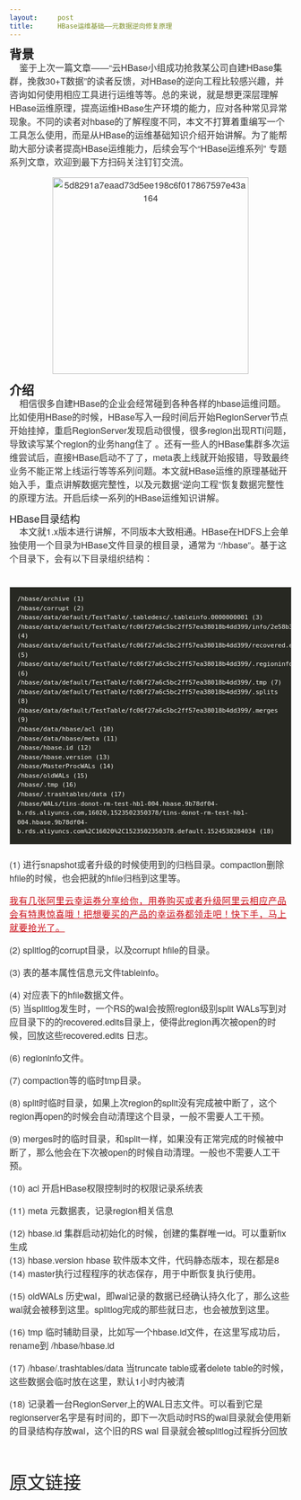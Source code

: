 ```yaml
---
layout:     post
title:      HBase运维基础——元数据逆向修复原理
---
```

<div id="article_content" class="article_content clearfix csdn-tracking-statistics" data-pid="blog" data-mod="popu_307" data-dsm="post">
								            <link rel="stylesheet" href="https://csdnimg.cn/release/phoenix/template/css/ck_htmledit_views-f76675cdea.css">
						<div class="htmledit_views" id="content_views">
                
<h1 id="1" style='margin:0px; font-size:22px; font-family:PingFangSC,"helvetica neue","hiragino sans gb",arial,"microsoft yahei ui","microsoft yahei",simsun,sans-serif; line-height:1.1; padding:0px'>
背景</h1>
<p style='margin-top:0px; margin-bottom:16px; padding-top:0px; padding-bottom:0px; color:rgb(51,51,51); font-family:PingFangSC,"helvetica neue","hiragino sans gb",arial,"microsoft yahei ui","microsoft yahei",simsun,sans-serif; font-size:16px'>
    鉴于上次一篇文章——“云HBase小组成功抢救某公司自建HBase集群，挽救30+T数据”的读者反馈，对HBase的逆向工程比较感兴趣，并咨询如何使用相应工具进行运维等等。总的来说，就是想更深层理解HBase运维原理，提高运维HBase生产环境的能力，应对各种常见异常现象。不同的读者对hbase的了解程度不同，本文不打算着重编写一个工具怎么使用，而是从HBase的运维基础知识介绍开始讲解。为了能帮助大部分读者提高HBase运维能力，后续会写个“HBase运维系列” 专题系列文章，欢迎到最下方扫码关注钉钉交流。</p>
<p style='margin-top:0px; margin-bottom:16px; padding-top:0px; padding-bottom:0px; color:rgb(51,51,51); font-family:PingFangSC,"helvetica neue","hiragino sans gb",arial,"microsoft yahei ui","microsoft yahei",simsun,sans-serif; font-size:16px; text-align:center'>
<img src="https://yqfile.alicdn.com/5d8291a7eaad73d5ee198c6f017867597e43a164.jpeg" width="350" height="216" alt="5d8291a7eaad73d5ee198c6f017867597e43a164" style="border:0px; vertical-align:middle; max-width:100%; height:auto"><br style="">
</p>
<h1 id="2" style='margin:0px; font-size:22px; font-family:PingFangSC,"helvetica neue","hiragino sans gb",arial,"microsoft yahei ui","microsoft yahei",simsun,sans-serif; line-height:1.1; padding:0px'>
介绍</h1>
<p style='margin-top:0px; margin-bottom:16px; padding-top:0px; padding-bottom:0px; color:rgb(51,51,51); font-family:PingFangSC,"helvetica neue","hiragino sans gb",arial,"microsoft yahei ui","microsoft yahei",simsun,sans-serif; font-size:16px'>
    相信很多自建HBase的企业会经常碰到各种各样的hbase运维问题。比如使用HBase的时候，HBase写入一段时间后开始RegionServer节点开始挂掉，重启RegionServer发现启动很慢，很多region出现RTI问题，导致读写某个region的业务hang住了 。还有一些人的HBase集群多次运维尝试后，直接HBase启动不了了，meta表上线就开始报错，导致最终业务不能正常上线运行等等系列问题。本文就HBase运维的原理基础开始入手，重点讲解数据完整性，以及元数据“逆向工程”恢复数据完整性的原理方法。开启后续一系列的HBase运维知识讲解。</p>
<h2 id="3" style='font-family:PingFangSC,"helvetica neue","hiragino sans gb",arial,"microsoft yahei ui","microsoft yahei",simsun,sans-serif; font-weight:500; line-height:1.1; margin:0px; font-size:18px; padding:0px'>
HBase目录结构</h2>
<p style='margin-top:0px; margin-bottom:16px; padding-top:0px; padding-bottom:0px; color:rgb(51,51,51); font-family:PingFangSC,"helvetica neue","hiragino sans gb",arial,"microsoft yahei ui","microsoft yahei",simsun,sans-serif; font-size:16px'>
    本文就1.x版本进行讲解，不同版本大致相通。HBase在HDFS上会单独使用一个目录为HBase文件目录的根目录，通常为 “/hbase”。基于这个目录下，会有以下目录组织结构：</p>
<br style='color:rgb(51,51,51); font-family:PingFangSC,"helvetica neue","hiragino sans gb",arial,"microsoft yahei ui","microsoft yahei",simsun,sans-serif; font-size:16px'>
<pre class=" language-none" style='overflow:auto; font-family:Consolas,Monaco,"Andale Mono","Ubuntu Mono",monospace; font-size:13px; padding:1em; margin-top:0.5em; margin-bottom:0.5em; line-height:1.5; color:rgb(248,248,242); word-break:normal; word-wrap:normal; background:rgb(39,40,34); border:1px solid rgb(204,204,204); direction:ltr'><code class=" language-none" style='font-family:Consolas,Monaco,"Andale Mono","Ubuntu Mono",monospace; font-size:undefined; background-color:transparent; padding:0px; margin:0px; direction:ltr; word-spacing:normal; word-break:normal; word-wrap:normal; line-height:1.5'>/hbase/archive (1)
/hbase/corrupt (2) 
/hbase/data/default/TestTable/.tabledesc/.tableinfo.0000000001 (3)
/hbase/data/default/TestTable/fc06f27a6c5bc2ff57ea38018b4dd399/info/2e58b3e274ba4d889408b05e526d4b7b (4)
/hbase/data/default/TestTable/fc06f27a6c5bc2ff57ea38018b4dd399/recovered.edits/340.seqid (5)
/hbase/data/default/TestTable/fc06f27a6c5bc2ff57ea38018b4dd399/.regioninfo (6)
/hbase/data/default/TestTable/fc06f27a6c5bc2ff57ea38018b4dd399/.tmp (7)
/hbase/data/default/TestTable/fc06f27a6c5bc2ff57ea38018b4dd399/.splits (8)
/hbase/data/default/TestTable/fc06f27a6c5bc2ff57ea38018b4dd399/.merges (9)
/hbase/data/hbase/acl (10)
/hbase/data/hbase/meta (11)
/hbase/hbase.id (12)
/hbase/hbase.version (13)
/hbase/MasterProcWALs (14)
/hbase/oldWALs (15)
/hbase/.tmp (16)
/hbase/.trashtables/data (17)
/hbase/WALs/tins-donot-rm-test-hb1-004.hbase.9b78df04-b.rds.aliyuncs.com,16020,1523502350378/tins-donot-rm-test-hb1-004.hbase.9b78df04-b.rds.aliyuncs.com%2C16020%2C1523502350378.default.1524538284034 (18)</code></pre>
<br style='color:rgb(51,51,51); font-family:PingFangSC,"helvetica neue","hiragino sans gb",arial,"microsoft yahei ui","microsoft yahei",simsun,sans-serif; font-size:16px'>
<p style='margin-top:0px; margin-bottom:16px; padding-top:0px; padding-bottom:0px; color:rgb(51,51,51); font-family:PingFangSC,"helvetica neue","hiragino sans gb",arial,"microsoft yahei ui","microsoft yahei",simsun,sans-serif; font-size:16px'>
(1) 进行snapshot或者升级的时候使用到的归档目录。compaction删除hfile的时候，也会把就的hfile归档到这里等。</p>
<p style='margin-top:0px; margin-bottom:16px; padding-top:0px; padding-bottom:0px; color:rgb(51,51,51); font-family:PingFangSC,"helvetica neue","hiragino sans gb",arial,"microsoft yahei ui","microsoft yahei",simsun,sans-serif; font-size:16px'>
<a target="_blank" href="https://promotion.aliyun.com/ntms/act/ambassador/sharetouser.html?userCode=lyscx44d&amp;amp;utm_source=lyscx44d" rel="nofollow" style='outline:0px; color:rgb(202,12,22); word-break:break-all; font-size:16px; background:transparent; margin:0px; padding:0px; font-family:PingFangSC,"helvetica neue","hiragino sans gb",arial,"microsoft yahei ui","microsoft yahei",simsun,sans-serif; text-align:center; white-space:pre-wrap; letter-spacing:0.5px'>我有几张阿里云幸运券分享给你，用券购买或者升级阿里云相应产品会有特惠惊喜哦！把想要买的产品的幸运券都领走吧！快下手，马上就要抢光了。</a><br>
</p>
<p style='margin-top:0px; margin-bottom:16px; padding-top:0px; padding-bottom:0px; color:rgb(51,51,51); font-family:PingFangSC,"helvetica neue","hiragino sans gb",arial,"microsoft yahei ui","microsoft yahei",simsun,sans-serif; font-size:16px'>
(2) splitlog的corrupt目录，以及corrupt hfile的目录。</p>
<p style='margin-top:0px; margin-bottom:16px; padding-top:0px; padding-bottom:0px; color:rgb(51,51,51); font-family:PingFangSC,"helvetica neue","hiragino sans gb",arial,"microsoft yahei ui","microsoft yahei",simsun,sans-serif; font-size:16px'>
(3) 表的基本属性信息元文件tableinfo。</p>
<p style='margin-top:0px; margin-bottom:16px; padding-top:0px; padding-bottom:0px; color:rgb(51,51,51); font-family:PingFangSC,"helvetica neue","hiragino sans gb",arial,"microsoft yahei ui","microsoft yahei",simsun,sans-serif; font-size:16px'>
(4) 对应表下的hfile数据文件。<br style="">
(5) 当splitlog发生时，一个RS的wal会按照region级别split WALs写到对应目录下的的recovered.edits目录上，使得此region再次被open的时候，回放这些recovered.edits 日志。</p>
<p style='margin-top:0px; margin-bottom:16px; padding-top:0px; padding-bottom:0px; color:rgb(51,51,51); font-family:PingFangSC,"helvetica neue","hiragino sans gb",arial,"microsoft yahei ui","microsoft yahei",simsun,sans-serif; font-size:16px'>
(6) regioninfo文件。</p>
<p style='margin-top:0px; margin-bottom:16px; padding-top:0px; padding-bottom:0px; color:rgb(51,51,51); font-family:PingFangSC,"helvetica neue","hiragino sans gb",arial,"microsoft yahei ui","microsoft yahei",simsun,sans-serif; font-size:16px'>
(7) compaction等的临时tmp目录。</p>
<p style='margin-top:0px; margin-bottom:16px; padding-top:0px; padding-bottom:0px; color:rgb(51,51,51); font-family:PingFangSC,"helvetica neue","hiragino sans gb",arial,"microsoft yahei ui","microsoft yahei",simsun,sans-serif; font-size:16px'>
(8) split时临时目录，如果上次region的split没有完成被中断了，这个region再open的时候会自动清理这个目录，一般不需要人工干预。</p>
<p style='margin-top:0px; margin-bottom:16px; padding-top:0px; padding-bottom:0px; color:rgb(51,51,51); font-family:PingFangSC,"helvetica neue","hiragino sans gb",arial,"microsoft yahei ui","microsoft yahei",simsun,sans-serif; font-size:16px'>
(9) merges时的临时目录，和split一样，如果没有正常完成的时候被中断了，那么他会在下次被open的时候自动清理。一般也不需要人工干预。</p>
<p style='margin-top:0px; margin-bottom:16px; padding-top:0px; padding-bottom:0px; color:rgb(51,51,51); font-family:PingFangSC,"helvetica neue","hiragino sans gb",arial,"microsoft yahei ui","microsoft yahei",simsun,sans-serif; font-size:16px'>
(10) acl 开启HBase权限控制时的权限记录系统表</p>
<p style='margin-top:0px; margin-bottom:16px; padding-top:0px; padding-bottom:0px; color:rgb(51,51,51); font-family:PingFangSC,"helvetica neue","hiragino sans gb",arial,"microsoft yahei ui","microsoft yahei",simsun,sans-serif; font-size:16px'>
(11) meta 元数据表，记录region相关信息</p>
<p style='margin-top:0px; margin-bottom:16px; padding-top:0px; padding-bottom:0px; color:rgb(51,51,51); font-family:PingFangSC,"helvetica neue","hiragino sans gb",arial,"microsoft yahei ui","microsoft yahei",simsun,sans-serif; font-size:16px'>
(12) hbase.id 集群启动初始化的时候，创建的集群唯一id。可以重新fix生成<br style="">
(13) hbase.version hbase 软件版本文件，代码静态版本，现在都是8<br style="">
(14) master执行过程程序的状态保存，用于中断恢复执行使用。</p>
<p style='margin-top:0px; margin-bottom:16px; padding-top:0px; padding-bottom:0px; color:rgb(51,51,51); font-family:PingFangSC,"helvetica neue","hiragino sans gb",arial,"microsoft yahei ui","microsoft yahei",simsun,sans-serif; font-size:16px'>
(15) oldWALs 历史wal，即wal记录的数据已经确认持久化了，那么这些wal就会被移到这里。splitlog完成的那些就日志，也会被放到这里。</p>
<p style='margin-top:0px; margin-bottom:16px; padding-top:0px; padding-bottom:0px; color:rgb(51,51,51); font-family:PingFangSC,"helvetica neue","hiragino sans gb",arial,"microsoft yahei ui","microsoft yahei",simsun,sans-serif; font-size:16px'>
(16) tmp 临时辅助目录，比如写一个hbase.id文件，在这里写成功后，rename到 /hbase/hbase.id</p>
<p style='margin-top:0px; margin-bottom:16px; padding-top:0px; padding-bottom:0px; color:rgb(51,51,51); font-family:PingFangSC,"helvetica neue","hiragino sans gb",arial,"microsoft yahei ui","microsoft yahei",simsun,sans-serif; font-size:16px'>
(17) /hbase/.trashtables/data 当truncate table或者delete table的时候，这些数据会临时放在这里，默认1小时内被清</p>
<p style='margin-top:0px; margin-bottom:16px; padding-top:0px; padding-bottom:0px; color:rgb(51,51,51); font-family:PingFangSC,"helvetica neue","hiragino sans gb",arial,"microsoft yahei ui","microsoft yahei",simsun,sans-serif; font-size:16px'>
(18) 记录着一台RegionServer上的WAL日志文件。可以看到它是regionserver名字是有时间的，即下一次启动时RS的wal目录就会使用新的目录结构存放wal，这个旧的RS wal 目录就会被splitlog过程拆分回放<br style="">
</p>
<p style='margin-top:0px; margin-bottom:16px; padding-top:0px; padding-bottom:0px; color:rgb(51,51,51); font-family:PingFangSC,"helvetica neue","hiragino sans gb",arial,"microsoft yahei ui","microsoft yahei",simsun,sans-serif; font-size:16px'>
<br>
</p>
<p style='margin-top:0px; margin-bottom:16px; padding-top:0px; padding-bottom:0px; color:rgb(51,51,51); font-family:PingFangSC,"helvetica neue","hiragino sans gb",arial,"microsoft yahei ui","microsoft yahei",simsun,sans-serif'>
<a target="_blank" href="https://yq.aliyun.com/articles/586755?utm_content=m_48536" rel="nofollow" style=""><span style="font-size:32px">原文链接</span></a></p>
            </div>
                </div>